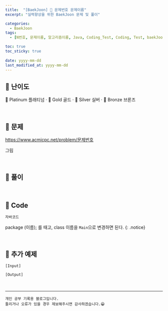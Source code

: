 ```yaml
---
title:  "[BaekJoon] 🥈 문제번호 문제이름"
excerpt: "실력향상을 위한 BaekJoon 문제 및 풀이"

categories:
  - BaekJoon
tags:
  - [N번호, 문제이름, 알고리즘이름, Java, Coding_Test, Coding, Test, baekJoon, 백준]

toc: true
toc_sticky: true
 
date: yyyy-mm-dd
last_modified_at: yyyy-mm-dd
---
```


## 📌 난이도

  🏅 Platinum 플래티넘 · 🥇 Gold 골드 · 🥈 Silver 실버 · 🥉 Bronze 브론즈

<br>

## 📌 문제

<https://www.acmicpc.net/problem/문제번호>

그림

<br>

## 📌 풀이

<br>

## 📌 Code

```java
자바코드
```


package (이름); 를 때고, class 이름을 `Main`으로 변경하면 된다.
{: .notice} 

<br>

## 📌 추가 예제

```
[Input]

[Output]

```  

<br>


***
    개인 공부 기록용 블로그입니다.
    틀리거나 오류가 있을 경우 제보해주시면 감사하겠습니다.😁